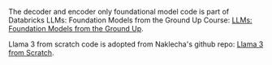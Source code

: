 The decoder and encoder only foundational model code is part of Databricks LLMs: Foundation Models from the Ground Up Course: [LLMs: Foundation Models from the Ground Up](https://learning.edx.org/course/course-v1:Databricks+LLM102x+2T2023/home).

Llama 3 from scratch code is adopted from Naklecha's github repo: [Llama 3 from Scratch](https://github.com/naklecha/llama3-from-scratch/blob/main/llama3-from-scratch.ipynb).
